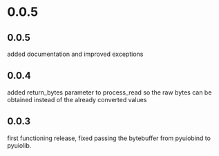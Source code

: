 # 0.0.5

## 0.0.5
added documentation and improved exceptions

## 0.0.4
added return_bytes parameter to process_read so the raw bytes can be obtained instead of the already converted values

## 0.0.3
first functioning release, fixed passing the bytebuffer from pyuiobind to pyuiolib.